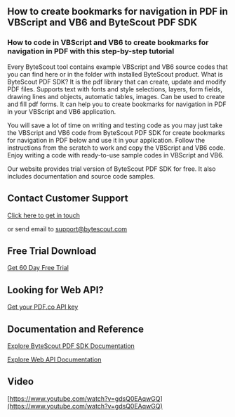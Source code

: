 ## How to create bookmarks for navigation in PDF in VBScript and VB6 and ByteScout PDF SDK

### How to code in VBScript and VB6 to create bookmarks for navigation in PDF with this step-by-step tutorial

Every ByteScout tool contains example VBScript and VB6 source codes that you can find here or in the folder with installed ByteScout product. What is ByteScout PDF SDK? It is the pdf library that can create, update and modify PDF files. Supports text with fonts and style selections, layers, form fields, drawing lines and objects, automatic tables, images. Can be used to create and fill pdf forms. It can help you to create bookmarks for navigation in PDF in your VBScript and VB6 application.

You will save a lot of time on writing and testing code as you may just take the VBScript and VB6 code from ByteScout PDF SDK for create bookmarks for navigation in PDF below and use it in your application. Follow the instructions from the scratch to work and copy the VBScript and VB6 code. Enjoy writing a code with ready-to-use sample codes in VBScript and VB6.

Our website provides trial version of ByteScout PDF SDK for free. It also includes documentation and source code samples.

## Contact Customer Support

[Click here to get in touch](https://bytescout.zendesk.com/hc/en-us/requests/new?subject=ByteScout%20PDF%20SDK%20Question)

or send email to [support@bytescout.com](mailto:support@bytescout.com?subject=ByteScout%20PDF%20SDK%20Question) 

## Free Trial Download

[Get 60 Day Free Trial](https://bytescout.com/download/web-installer?utm_source=github-readme)

## Looking for Web API? 

[Get your PDF.co API key](https://pdf.co/documentation/api?utm_source=github-readme)

## Documentation and Reference

[Explore ByteScout PDF SDK Documentation](https://bytescout.com/documentation/index.html?utm_source=github-readme)

[Explore Web API Documentation](https://pdf.co/documentation/api?utm_source=github-readme)

## Video

[https://www.youtube.com/watch?v=gdsQ0EAqwGQ](https://www.youtube.com/watch?v=gdsQ0EAqwGQ)